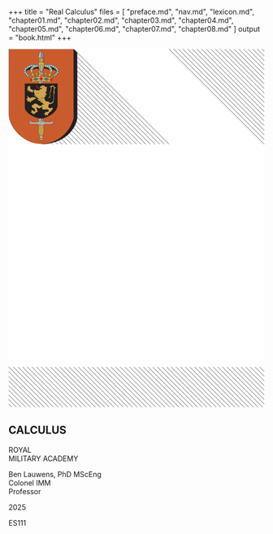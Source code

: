+++
title = "Real Calculus"
files = [
    "preface.md",
    "nav.md",
    "lexicon.md",
    "chapter01.md",
    "chapter02.md",
    "chapter03.md",
    "chapter04.md",
    "chapter05.md",
    "chapter06.md",
    "chapter07.md",
    "chapter08.md"
]
output = "book.html"
+++
<section data-type="titlepage">
    <img src="cover.svg">
    <h1>CALCULUS</h1>
    <p data-type="academy">ROYAL<br>MILITARY ACADEMY</p>
	<p data-type="author">Ben Lauwens, PhD MScEng<br>Colonel IMM<br>Professor</p>
	<p data-type="year">2025</p>
	<p data-type="course">ES111</p>
</section>